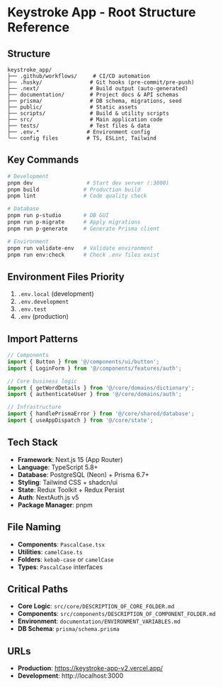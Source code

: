 # Keystroke App - Root Structure Reference

## Structure

```
keystroke_app/
├── .github/workflows/     # CI/CD automation
├── .husky/               # Git hooks (pre-commit/pre-push)
├── .next/                # Build output (auto-generated)
├── documentation/        # Project docs & API schemas
├── prisma/               # DB schema, migrations, seed
├── public/               # Static assets
├── scripts/              # Build & utility scripts
├── src/                  # Main application code
├── tests/                # Test files & data
├── .env.*               # Environment config
└── config files         # TS, ESLint, Tailwind
```

## Key Commands

```bash
# Development
pnpm dev                 # Start dev server (:3000)
pnpm build              # Production build
pnpm lint               # Code quality check

# Database
pnpm run p-studio       # DB GUI
pnpm run p-migrate      # Apply migrations
pnpm run p-generate     # Generate Prisma client

# Environment
pnpm run validate-env   # Validate environment
pnpm run env:check      # Check .env files exist
```

## Environment Files Priority

1. `.env.local` (development)
2. `.env.development`
3. `.env.test`
4. `.env` (production)

## Import Patterns

```typescript
// Components
import { Button } from '@/components/ui/button';
import { LoginForm } from '@/components/features/auth';

// Core business logic
import { getWordDetails } from '@/core/domains/dictionary';
import { authenticateUser } from '@/core/domains/auth';

// Infrastructure
import { handlePrismaError } from '@/core/shared/database';
import { useAppDispatch } from '@/core/state';
```

## Tech Stack

- **Framework**: Next.js 15 (App Router)
- **Language**: TypeScript 5.8+
- **Database**: PostgreSQL (Neon) + Prisma 6.7+
- **Styling**: Tailwind CSS + shadcn/ui
- **State**: Redux Toolkit + Redux Persist
- **Auth**: NextAuth.js v5
- **Package Manager**: pnpm

## File Naming

- **Components**: `PascalCase.tsx`
- **Utilities**: `camelCase.ts`
- **Folders**: `kebab-case` or `camelCase`
- **Types**: `PascalCase` interfaces

## Critical Paths

- **Core Logic**: `src/core/DESCRIPTION_OF_CORE_FOLDER.md`
- **Components**: `src/components/DESCRIPTION_OF_COMPONENT_FOLDER.md`
- **Environment**: `documentation/ENVIRONMENT_VARIABLES.md`
- **DB Schema**: `prisma/schema.prisma`

## URLs

- **Production**: https://keystroke-app-v2.vercel.app/
- **Development**: http://localhost:3000
